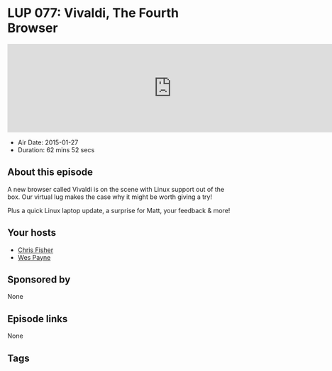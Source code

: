 # LUP 077: Vivaldi, The Fourth Browser

<iframe src="https://player.fireside.fm/v2/RUkczH-V+nPWcGtGl?theme=dark" width="740" height="200" frameborder="0" scrolling="no"></iframe>

* Air Date: 2015-01-27
* Duration: 62 mins 52 secs

## About this episode

A new browser called Vivaldi is on the scene with Linux support out of the box. Our virtual lug makes the case why it might be worth giving a try! 

Plus a quick Linux laptop update, a surprise for Matt, your feedback & more!

## Your hosts
* [Chris Fisher](https://linuxunplugged.com/hosts/chrislas)
* [Wes Payne](https://linuxunplugged.com/hosts/wes)

## Sponsored by

None



## Episode links

None



## Tags

